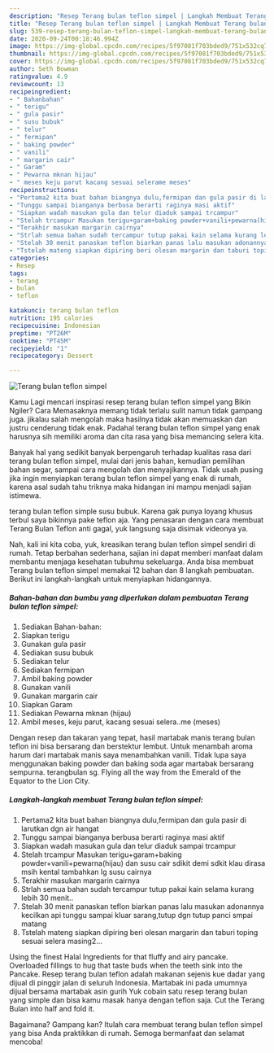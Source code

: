 ```yaml
---
description: "Resep Terang bulan teflon simpel | Langkah Membuat Terang bulan teflon simpel Yang Menggugah Selera"
title: "Resep Terang bulan teflon simpel | Langkah Membuat Terang bulan teflon simpel Yang Menggugah Selera"
slug: 539-resep-terang-bulan-teflon-simpel-langkah-membuat-terang-bulan-teflon-simpel-yang-menggugah-selera
date: 2020-09-24T00:18:46.994Z
image: https://img-global.cpcdn.com/recipes/5f97081f703bded9/751x532cq70/terang-bulan-teflon-simpel-foto-resep-utama.jpg
thumbnail: https://img-global.cpcdn.com/recipes/5f97081f703bded9/751x532cq70/terang-bulan-teflon-simpel-foto-resep-utama.jpg
cover: https://img-global.cpcdn.com/recipes/5f97081f703bded9/751x532cq70/terang-bulan-teflon-simpel-foto-resep-utama.jpg
author: Seth Bowman
ratingvalue: 4.9
reviewcount: 13
recipeingredient:
- " Bahanbahan"
- " terigu"
- " gula pasir"
- " susu bubuk"
- " telur"
- " fermipan"
- " baking powder"
- " vanili"
- " margarin cair"
- " Garam"
- " Pewarna mknan hijau"
- " meses keju parut kacang sesuai selerame meses"
recipeinstructions:
- "Pertama2 kita buat bahan biangnya dulu,fermipan dan gula pasir di larutkan dgn air hangat"
- "Tunggu sampai bianganya berbusa berarti raginya masi aktif"
- "Siapkan wadah masukan gula dan telur diaduk sampai trcampur"
- "Stelah trcampur Masukan terigu+garam+baking powder+vanili+pewarna(hijau) dan susu cair sdikit demi sdkit klau dirasa msih kental tambahkan lg susu cairnya"
- "Terakhir masukan margarin cairnya"
- "Strlah semua bahan sudah tercampur tutup pakai kain selama kurang lebih 30 menit.."
- "Stelah 30 menit panaskan teflon biarkan panas lalu masukan adonannya kecilkan api tunggu sampai kluar sarang,tutup dgn tutup panci smpai matang"
- "Tstelah mateng siapkan dipiring beri olesan margarin dan taburi toping sesuai selera masing2..."
categories:
- Resep
tags:
- terang
- bulan
- teflon

katakunci: terang bulan teflon 
nutrition: 195 calories
recipecuisine: Indonesian
preptime: "PT26M"
cooktime: "PT45M"
recipeyield: "1"
recipecategory: Dessert

---
```



![Terang bulan teflon simpel](https://img-global.cpcdn.com/recipes/5f97081f703bded9/751x532cq70/terang-bulan-teflon-simpel-foto-resep-utama.jpg)

Kamu Lagi mencari inspirasi resep terang bulan teflon simpel yang Bikin Ngiler? Cara Memasaknya memang tidak terlalu sulit namun tidak gampang juga. jikalau salah mengolah maka hasilnya tidak akan memuaskan dan justru cenderung tidak enak. Padahal terang bulan teflon simpel yang enak harusnya sih memiliki aroma dan cita rasa yang bisa memancing selera kita.

Banyak hal yang sedikit banyak berpengaruh terhadap kualitas rasa dari terang bulan teflon simpel, mulai dari jenis bahan, kemudian pemilihan bahan segar, sampai cara mengolah dan menyajikannya. Tidak usah pusing jika ingin menyiapkan terang bulan teflon simpel yang enak di rumah, karena asal sudah tahu triknya maka hidangan ini mampu menjadi sajian istimewa.

terang bulan teflon simple susu bubuk. Karena gak punya loyang khusus terbul saya bikinnya pake teflon aja. Yang penasaran dengan cara membuat Terang Bulan Teflon anti gagal, yuk langsung saja disimak videonya ya.


Nah, kali ini kita coba, yuk, kreasikan terang bulan teflon simpel sendiri di rumah. Tetap berbahan sederhana, sajian ini dapat memberi manfaat dalam membantu menjaga kesehatan tubuhmu sekeluarga. Anda bisa membuat Terang bulan teflon simpel memakai 12 bahan dan 8 langkah pembuatan. Berikut ini langkah-langkah untuk menyiapkan hidangannya.

<!--inarticleads1-->

##### Bahan-bahan dan bumbu yang diperlukan dalam pembuatan Terang bulan teflon simpel:

1. Sediakan  Bahan-bahan:
1. Siapkan  terigu
1. Gunakan  gula pasir
1. Sediakan  susu bubuk
1. Sediakan  telur
1. Sediakan  fermipan
1. Ambil  baking powder
1. Gunakan  vanili
1. Gunakan  margarin cair
1. Siapkan  Garam
1. Sediakan  Pewarna mknan (hijau)
1. Ambil  meses, keju parut, kacang sesuai selera..me (meses)


Dengan resep dan takaran yang tepat, hasil martabak manis terang bulan teflon ini bisa bersarang dan berstektur lembut. Untuk menambah aroma harum dari martabak manis saya menambahkan vanili. Tidak lupa saya menggunakan baking powder dan baking soda agar martabak bersarang sempurna. terangbulan sg. Flying all the way from the Emerald of the Equator to the Lion City. 

<!--inarticleads2-->

##### Langkah-langkah membuat Terang bulan teflon simpel:

1. Pertama2 kita buat bahan biangnya dulu,fermipan dan gula pasir di larutkan dgn air hangat
1. Tunggu sampai bianganya berbusa berarti raginya masi aktif
1. Siapkan wadah masukan gula dan telur diaduk sampai trcampur
1. Stelah trcampur Masukan terigu+garam+baking powder+vanili+pewarna(hijau) dan susu cair sdikit demi sdkit klau dirasa msih kental tambahkan lg susu cairnya
1. Terakhir masukan margarin cairnya
1. Strlah semua bahan sudah tercampur tutup pakai kain selama kurang lebih 30 menit..
1. Stelah 30 menit panaskan teflon biarkan panas lalu masukan adonannya kecilkan api tunggu sampai kluar sarang,tutup dgn tutup panci smpai matang
1. Tstelah mateng siapkan dipiring beri olesan margarin dan taburi toping sesuai selera masing2...


Using the finest Halal Ingredients for that fluffy and airy pancake. Overloaded fillings to hug that taste buds when the teeth sink into the Pancake. Resep terang bulan teflon adalah makanan sejenis kue dadar yang dijual di pinggir jalan di seluruh Indonesia. Martabak ini pada umumnya dijual bersama martabak asin gurih Yuk cobain satu resep terang bulan yang simple dan bisa kamu masak hanya dengan teflon saja. Cut the Terang Bulan into half and fold it. 

Bagaimana? Gampang kan? Itulah cara membuat terang bulan teflon simpel yang bisa Anda praktikkan di rumah. Semoga bermanfaat dan selamat mencoba!
